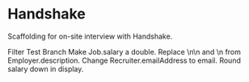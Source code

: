 # Handshake
Scaffolding for on-site interview with Handshake. 

Filter Test Branch
    Make Job.salary a double.
    Replace \n\n and \n from Employer.description.
    Change Recruiter.emailAddress to email.
    Round salary down in display.

